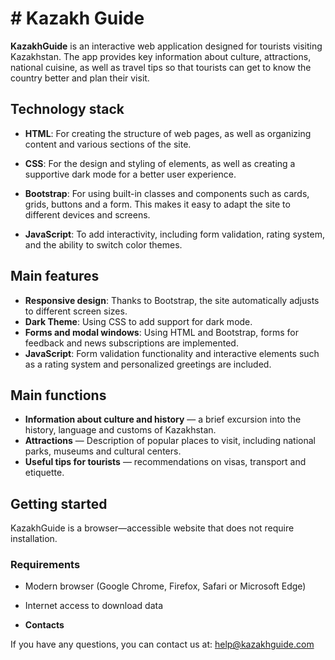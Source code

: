 # # Kazakh Guide

**KazakhGuide** is an interactive web application designed for tourists visiting Kazakhstan. The app provides key information about culture, attractions, national cuisine, as well as travel tips so that tourists can get to know the country better and plan their visit.

## Technology stack

- **HTML**: For creating the structure of web pages, as well as organizing content and various sections of the site.
- **CSS**: For the design and styling of elements, as well as creating a supportive dark mode for a better user experience.
- **Bootstrap**: For using built-in classes and components such as cards, grids, buttons and a form. This makes it easy to adapt the site to different devices and screens.

- **JavaScript**: To add interactivity, including form validation, rating system, and the ability to switch color themes.

## Main features

- **Responsive design**: Thanks to Bootstrap, the site automatically adjusts to different screen sizes.
- **Dark Theme**: Using CSS to add support for dark mode.
- **Forms and modal windows**: Using HTML and Bootstrap, forms for feedback and news subscriptions are implemented.
- **JavaScript**: Form validation functionality and interactive elements such as a rating system and personalized greetings are included.

## Main functions

- **Information about culture and history** — a brief excursion into the history, language and customs of Kazakhstan.
- **Attractions** — Description of popular places to visit, including national parks, museums and cultural centers.
- **Useful tips for tourists** — recommendations on visas, transport and etiquette.

## Getting started

KazakhGuide is a browser—accessible website that does not require installation.

### Requirements

- Modern browser (Google Chrome, Firefox, Safari or Microsoft Edge)
- Internet access to download data

- **Contacts** 

If you have any questions, you can contact us at:  help@kazakhguide.com